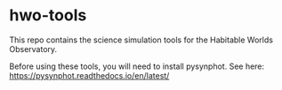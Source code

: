 # hwo-tools

This repo contains the science simulation tools for the Habitable Worlds Observatory. 

Before using these tools, you will need to install pysynphot. See here: https://pysynphot.readthedocs.io/en/latest/

